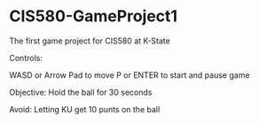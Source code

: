 # CIS580-GameProject1
The first game project for CIS580 at K-State

Controls:

WASD or Arrow Pad to move
P or ENTER to start and pause game

Objective:
Hold the ball for 30 seconds

Avoid:
Letting KU get 10 punts on the ball

